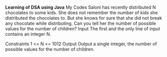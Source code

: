 **Learning of DSA using Java**
My Codes
Saloni has recently distributed N chocolates to some kids. She does not remember the number of kids she distributed the chocolates to. But she knows for sure that she did not break any chocolate while distributing. Can you tell her the number of possible values for the number of children?
Input
The first and the only line of input contains an integer N.

Constraints
1 <= N <= 1012
Output
Output a single integer, the number of possible values for the number of children.